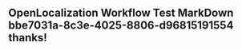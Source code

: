 <properties
ms.topic="hero-topic"
ms.test1="hero-topic"
ms.test2="test"/>

## OpenLocalization Workflow Test MarkDown bbe7031a-8c3e-4025-8806-d96815191554 thanks!
